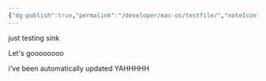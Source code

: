 ```yaml
---
{"dg-publish":true,"permalink":"/developer/mac-os/testfile/","noteIcon":""}
---
```


just testing sink

Let's goooooooo 

i've been automatically updated YAHHHHH